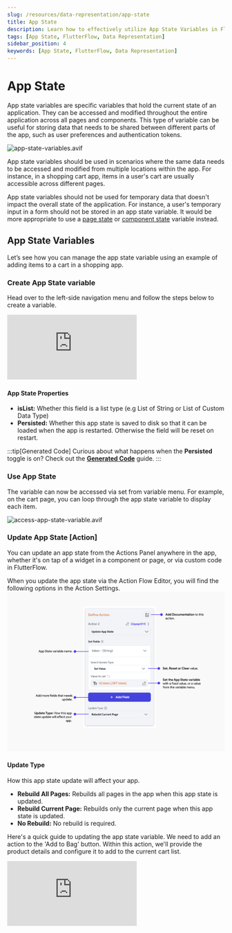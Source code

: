 ```yaml
---
slug: /resources/data-representation/app-state
title: App State
description: Learn how to effectively utilize App State Variables in FlutterFlow to maintain and manage global application states across all pages and components.
tags: [App State, FlutterFlow, Data Representation]
sidebar_position: 4
keywords: [App State, FlutterFlow, Data Representation]
---
```



# App State

App state variables are specific variables that hold the current state of an application. They can be accessed and modified throughout the entire application across all pages and components. This type of variable can be useful for storing data that needs to be shared between different parts of the app, such as user preferences and authentication tokens.

![app-state-variables.avif](../imgs/app-state-variables.avif)

App state variables should be used in scenarios where the same data needs to be accessed and modified from multiple locations within the app. For instance, in a shopping cart app, items in a user's cart are usually accessible across different pages.

App state variables should not be used for temporary data that doesn't impact the overall state of the application. For instance, a user's temporary input in a form should not be stored in an app state variable. It would be more appropriate to use a [page state](../../resources/ui/pages/page-lifecycle/#page-state) or [component state](../../ff-concepts/state-management/generated-code.md#component-state) variable instead.

## App State Variables

Let’s see how you can manage the app state variable using an example of adding items to a cart in a shopping app. 

### Create App State variable

Head over to the left-side navigation menu and follow the steps below to create a variable.

<div style={{
    position: 'relative',
    paddingBottom: 'calc(56.67989417989418% + 41px)', // Keeps the aspect ratio and additional padding
    height: 0,
    width: '100%'
}}>
    <iframe 
        src="https://demo.arcade.software/QjdQ0cTmGDqUeG6F1JMh?embed&show_copy_link=true"
        title="Sharing a Project with a User"
        style={{
            position: 'absolute',
            top: 0,
            left: 0,
            width: '100%',
            height: '100%',
            colorScheme: 'light'
        }}
        frameborder="0"
        loading="lazy"
        webkitAllowFullScreen
        mozAllowFullScreen
        allowFullScreen
        allow="clipboard-write">
    </iframe>
</div>

#### App State Properties

- **isList:** Whether this field is a list type (e.g List of String or List of Custom Data Type)
- **Persisted:** Whether this app state is saved to disk so that it can be loaded when the app is restarted. Otherwise the field will be reset on restart.
 
:::tip[Generated Code]
  Curious about what happens when the **Persisted** toggle is on? Check out the [**Generated Code**](../../ff-concepts/state-management/generated-code.md#persisting-app-state) guide.
 :::


### Use App State

The variable can now be accessed via set from variable menu. For example, on the cart page, you can loop through the app state variable to display each item.

![access-app-state-variable.avif](../imgs/access-app-state-variable.avif)

### Update App State [Action]

You can update an app state from the Actions Panel anywhere in the app, whether it's on tap of a widget in a component or page, or via custom code in FlutterFlow.

When you update the app state via the Action Flow Editor, you will find the following options in the Action Settings.
![update-app-state-action.png](../imgs/update-app-state-action.png)

#### Update Type
How this app state update will affect your app.

- **Rebuild All Pages:** Rebuilds all pages in the app when this app state is updated. 
- **Rebuild Current Page:** Rebuilds only the current page when this app state is updated. 
- **No Rebuild:** No rebuild is required. 

Here's a quick guide to updating the app state variable. We need to add an action to the 'Add to Bag' button. Within this action, we'll provide the product details and configure it to add to the current cart list.

<div style={{
    position: 'relative',
    paddingBottom: 'calc(56.67989417989418% + 41px)', // Keeps the aspect ratio and additional padding
    height: 0,
    width: '100%'
}}>
    <iframe 
        src="https://demo.arcade.software/FKv2dXq4jTjjJVLy6nxu?embed&show_copy_link=true"
        title="Sharing a Project with a User"
        style={{
            position: 'absolute',
            top: 0,
            left: 0,
            width: '100%',
            height: '100%',
            colorScheme: 'light'
        }}
        frameborder="0"
        loading="lazy"
        webkitAllowFullScreen
        mozAllowFullScreen
        allowFullScreen
        allow="clipboard-write">
    </iframe>
</div>

